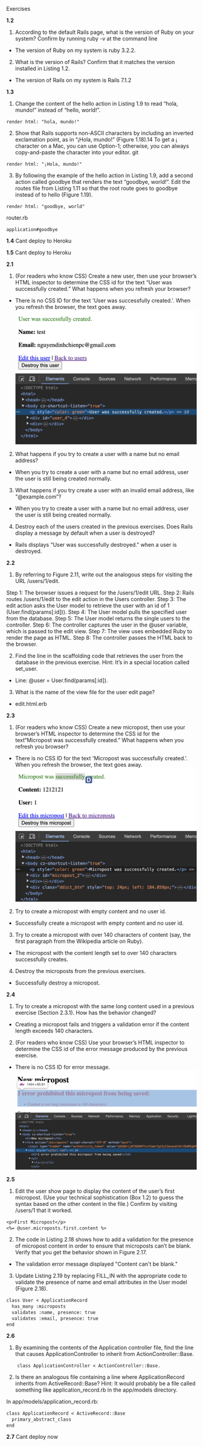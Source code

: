 Exercises

**1.2**

1. According to the default Rails page, what is the version of Ruby on your
system? Confirm by running ruby -v at the command line

- The version of Ruby on my system is ruby 3.2.2.

2. What is the version of Rails? Confirm that it matches the version installed in Listing 1.2.

- The version of Rails on my system is Rails 7.1.2

**1.3**

1. Change the content of the hello action in Listing 1.9 to read “hola, mundo!” instead of “hello, world!”.

```
render html: "hola, mundo!"
```

2. Show that Rails supports non-ASCII characters by including an inverted
exclamation point, as in “¡Hola, mundo!” (Figure 1.18).14 To get a ¡
character on a Mac, you can use Option-1; otherwise, you can always
copy-and-paste the character into your editor.
git
```
render html: "¡Hola, mundo!"
```
3. By following the example of the hello action in Listing 1.9, add a second action called goodbye that renders the text “goodbye, world!”. Edit
the routes file from Listing 1.11 so that the root route goes to goodbye
instead of to hello (Figure 1.19).

```
render html: "goodbye, world"
```

router.rb
```
application#goodbye
```

**1.4**
Cant deploy to Heroku

**1.5**
Cant deploy to Heroku


**2.1**
1. (For readers who know CSS) Create a new user, then use your browser’s
HTML inspector to determine the CSS id for the text “User was successfully created.” What happens when you refresh your browser?
- There is no CSS ID for the text 'User was successfully created.'. When you refresh the browser, the text goes away.
![My animated logo](image_ex/ex1.1.1.png)

2. What happens if you try to create a user with a name but no email address?
- When you try to create a user with a name but no email address, user the user is still being created normally.

3. What happens if you try create a user with an invalid email address, like "@example.com”?
- When you try to create a user with a name but no email address, user the user is still being created normally.

4. Destroy each of the users created in the previous exercises. Does Rails display a message by default when a user is destroyed?
- Rails displays "User was successfully destroyed." when a user is destroyed.

**2.2**
1. By referring to Figure 2.11, write out the analogous steps for visiting the URL /users/1/edit.

Step 1: The browser issues a request for the /users/1/edit URL.
Step 2: Rails routes /users/1/edit to the edit action in the Users controller.
Step 3: The edit action asks the User model to retrieve the user with an id of 1 (User.find(params[:id])).
Step 4: The User model pulls the specified user from the database.
Step 5: The User model returns the single users to the controller.
Step 6: The controller captures the user in the @user variable, which is passed to the edit view.
Step 7: The view uses embedded Ruby to render the page as HTML.
Step 8: The controller passes the HTML back to the browser.

2. Find the line in the scaffolding code that retrieves the user from the database in the previous exercise. Hint: It’s in a special location called set_user.

- Line: @user = User.find(params[:id]).

3. What is the name of the view file for the user edit page?

- edit.html.erb

**2.3**
1. (For readers who know CSS) Create a new micropost, then use your browser’s HTML inspector to determine the CSS id for the text“Micropost was successfully created.” What happens when you refresh you browser?

- There is no CSS ID for the text 'Micropost was successfully created.'. When you refresh the browser, the text goes away.
![My animated logo](image_ex/ex1.1.3.png)

2. Try to create a micropost with empty content and no user id.

- Successfully create a micropost with empty content and no user id.

3. Try to create a micropost with over 140 characters of content (say, the
first paragraph from the Wikipedia article on Ruby).

- The micropost with the content length set to over 140 characters successfully creates.

4. Destroy the microposts from the previous exercises.

- Successfully destroy a micropost.

**2.4**

1. Try to create a micropost with the same long content used in a previous exercise (Section 2.3.1). How has the behavior changed?

- Creating a micropost fails and triggers a validation error if the content length exceeds 140 characters.


2. (For readers who know CSS) Use your browser’s HTML inspector to determine the CSS id of the error message produced by the previous exercise.

- There is no CSS ID for error message.
![My animated logo](image_ex/ex1.1.5.png)

**2.5**

1. Edit the user show page to display the content of the user’s first micropost.
(Use your technical sophistication (Box 1.2) to guess the syntax based on
the other content in the file.) Confirm by visiting /users/1 that it worked.

```
<p>First Micropost</p>
<%= @user.microposts.first.content %>
```

2. The code in Listing 2.18 shows how to add a validation for the presence
of micropost content in order to ensure that microposts can’t be blank.
Verify that you get the behavior shown in Figure 2.17.

- The validation error message displayed "Content can't be blank."

3. Update Listing 2.19 by replacing FILL_IN with the appropriate code to
validate the presence of name and email attributes in the User model (Figure 2.18).

```
class User < ApplicationRecord
  has_many :microposts
  validates :name, presence: true
  validates :email, presence: true
end
```

**2.6**
1. By examining the contents of the Application controller file, find the
line that causes ApplicationController to inherit from ActionController::Base.

```
    class ApplicationController < ActionController::Base.
```

2. Is there an analogous file containing a line where ApplicationRecord
inherits from ActiveRecord::Base? Hint: It would probably be a file
called something like application_record.rb in the app/models
directory.

In app/models/application_record.rb:

```
class ApplicationRecord < ActiveRecord::Base
  primary_abstract_class
end
```

**2.7**
Cant deploy now

